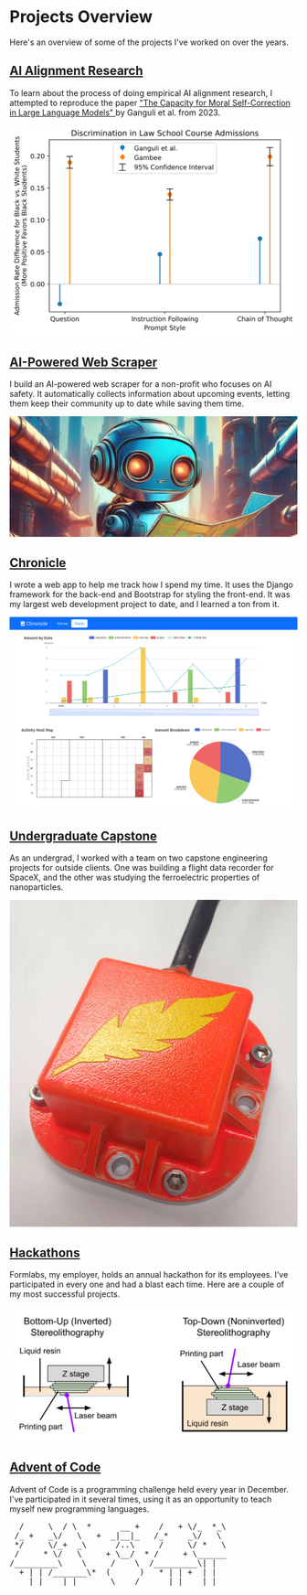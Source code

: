 # Projects Overview

Here's an overview of some of the projects I've worked on over the years.

<div class="side-by-side-container">
  <div class="side-by-side-content">
    <h2>
      <a href="https://github.com/rgambee/self-correction-reproduction">
        AI Alignment Research
      </a>
    </h2>
    <p>
      To learn about the process of doing empirical AI alignment research, I
      attempted to reproduce the paper
      <a href="https://arxiv.org/pdf/2302.07459.pdf">
        "The Capacity for Moral Self-Correction in Large Language Models"
      </a>
      by Ganguli et al. from 2023.
    </p>
  </div>
  <a
    class="side-by-side-content"
    href="https://github.com/rgambee/self-correction-reproduction"
  >
    <img
      src="/media/aiResearchPlot.svg"
      style="object-position: top left;"
      alt="A plot showing some of the results from my study compared to the original"
    />
  </a>
</div>

<div class="side-by-side-container">
  <div class="side-by-side-content">
    <h2>
      <a href="./scraper.html">
        AI-Powered Web Scraper
      </a>
    </h2>
    <p>
      I build an AI-powered web scraper for a non-profit who focuses on AI
      safety. It automatically collects information about upcoming events,
      letting them keep their community up to date while saving them time.
    </p>
  </div>
  <a
    class="side-by-side-content"
    href="./scraper.html"
  >
    <img
      src="/media/robotScraper.jpg"
      alt="A stylized image of a robot reading a map"
    />
  </a>
</div>

<div class="side-by-side-container">
  <div class="side-by-side-content">
    <h2>
      <a href="https://github.com/rgambee/chronicle">
        Chronicle
      </a>
    </h2>
    <p>
      I wrote a web app to help me track how I spend my time. It uses the
      Django framework for the back-end and Bootstrap for styling the
      front-end. It was my largest web development project to date, and I
      learned a ton from it.
    </p>
  </div>
  <a
    class="side-by-side-content"
    href="https://github.com/rgambee/chronicle"
  >
    <img
      src="/media/chronicleCharts.png"
      alt="A screenshot of the various charts Chronicle shows to visualize your data"
    />
  </a>
</div>

<div class="side-by-side-container">
  <div class="side-by-side-content">
    <h2>
      <a href="./capstone.html">
        Undergraduate Capstone
      </a>
    </h2>
    <p>
      As an undergrad, I worked with a team on two capstone engineering
      projects for outside clients. One was building a flight data recorder for
      SpaceX, and the other was studying the ferroelectric properties of
      nanoparticles.
    </p>
  </div>
  <a
    class="side-by-side-content"
    href="./capstone.html"
  >
    <img
      src="/media/housing.jpg"
      alt="The housing of one of our final prototypes for the SpaceX project"
    />
  </a>
</div>

<div class="side-by-side-container">
  <div class="side-by-side-content">
    <h2>
      <a href="./hackathon.html">
        Hackathons
      </a>
    </h2>
    <p>
      Formlabs, my employer, holds an annual hackathon for its employees. I've
      participated in every one and had a blast each time. Here are a couple of
      my most successful projects.
    </p>
  </div>
  <a
    class="side-by-side-content"
    href="./hackathon.html"
  >
    <img
      src="/media/slaComparison.svg"
      alt="Diagram of an inverted SLA printer I helped build"
    />
  </a>
</div>

<div class="side-by-side-container">
  <div class="side-by-side-content">
    <h2>
      <a href="./aoc.html">
        Advent of Code
      </a>
    </h2>
    <p>
      Advent of Code is a programming challenge held every year in December.
      I've participated in it several times, using it as an opportunity to
      teach myself new programming languages.
    </p>
  </div>
  <pre class="side-by-side-content">
  /     \  / \  *      __ +    /   + \/_  *_\
 /_ +   _\/   \   +  _|__|_   /_*    _\/   \ 
 */     \/_+  _\      /..\     /     \/ *   \
 /     * \/   \     + \__/  * /     + \______
/_________\    \     /    \  /_________\| |  
  + | | /_______\*  (      )   * | | +  | |  
____|_|____|_|_______\____/______|_|____|_|__
</pre>
</div>
